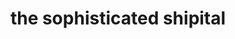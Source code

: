 ---
title: "the sophisticated shipital"
product_type: "topcoat"
is_women: 
is_men: true
is_unisex: true
is_variant: 
original_price: 80
sale_price: 60
color: "black"
sizes:
- size: "xxxs"
  stock: 7
- size: "xxs"
  stock: 6
- size: "xs"
  stock: 10
- size: "s"
  stock: 4
- size: "m"
  stock: 5
- size: "l"
  stock: 20
- size: "xl"
  stock: 11
- size: "xxl"
  stock: 13
- size: "xxxl"
  stock: 10

main_alt: "A trailblazing, yet contemporary look for the modern self."
description: "A trailblazing, yet contemporary look for the modern self."
material: "100% hemp"
---